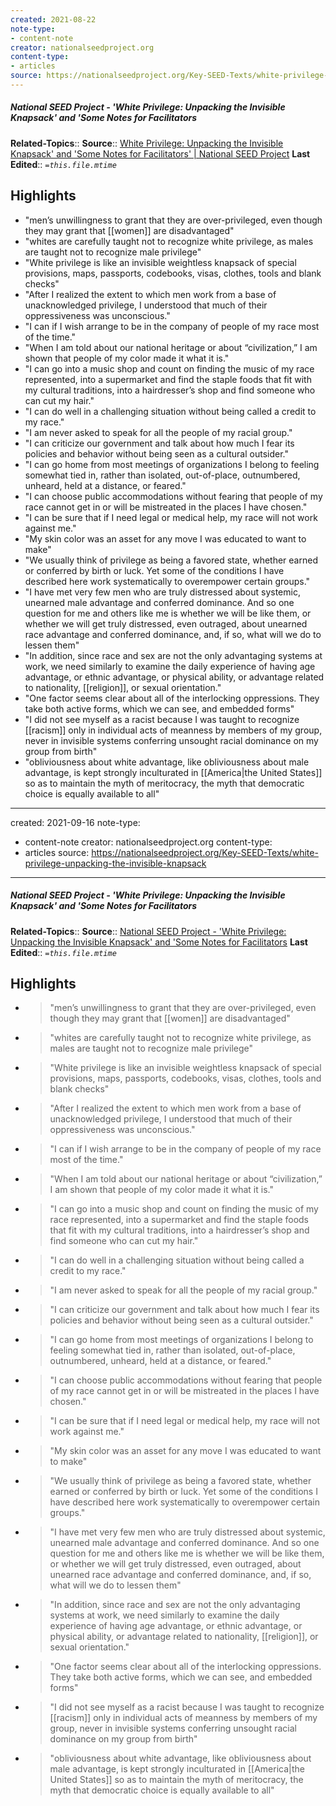 ```yaml
---
created: 2021-08-22
note-type:
- content-note
creator: nationalseedproject.org
content-type: 
- articles
source: https://nationalseedproject.org/Key-SEED-Texts/white-privilege-unpacking-the-invisible-knapsack
---
```

##### National SEED Project - 'White Privilege: Unpacking the Invisible Knapsack' and 'Some Notes for Facilitators
**Related-Topics**:: 
**Source**:: [White Privilege: Unpacking the Invisible Knapsack' and 'Some Notes for Facilitators' | National SEED Project](https://nationalseedproject.org/Key-SEED-Texts/white-privilege-unpacking-the-invisible-knapsack)
**Last Edited**:: *`=this.file.mtime`*

## Highlights
- "men’s unwillingness to grant that they are over-privileged, even though they may grant that [[women]] are disadvantaged" 
- "whites are carefully taught not to recognize white privilege, as males are taught not to recognize male privilege" 
- "White privilege is like an invisible weightless knapsack of special provisions, maps, passports, codebooks, visas, clothes, tools and blank checks" 
- "After I realized the extent to which men work from a base of unacknowledged privilege, I understood that much of their oppressiveness was unconscious." 
- "I can if I wish arrange to be in the company of people of my race most of the time." 
- "When I am told about our national heritage or about “civilization,” I am shown that people of my color made it what it is." 
- "I can go into a music shop and count on finding the music of my race represented, into a supermarket and find the staple foods that fit with my cultural traditions, into a hairdresser’s shop and find someone who can cut my hair." 
- "I can do well in a challenging situation without being called a credit to my race." 
- "I am never asked to speak for all the people of my racial group." 
- "I can criticize our government and talk about how much I fear its policies and behavior without being seen as a cultural outsider." 
- "I can go home from most meetings of organizations I belong to feeling somewhat tied in, rather than isolated, out-of-place, outnumbered, unheard, held at a distance, or feared." 
- "I can choose public accommodations without fearing that people of my race cannot get in or will be mistreated in the places I have chosen." 
- "I can be sure that if I need legal or medical help, my race will not work against me." 
- "My skin color was an asset for any move I was educated to want to make" 
- "We usually think of privilege as being a favored state, whether earned or conferred by birth or luck. Yet some of the conditions I have described here work systematically to overempower certain groups." 
- "I have met very few men who are truly distressed about systemic, unearned male advantage and conferred dominance. And so one question for me and others like me is whether we will be like them, or whether we will get truly distressed, even outraged, about unearned race advantage and conferred dominance, and, if so, what will we do to lessen them" 
- "In addition, since race and sex are not the only advantaging systems at work, we need similarly to examine the daily experience of having age advantage, or ethnic advantage, or physical ability, or advantage related to nationality, [[religion]], or sexual orientation." 
- "One factor seems clear about all of the interlocking oppressions. They take both active forms, which we can see, and embedded forms" 
- "I did not see myself as a racist because I was taught to recognize [[racism]] only in individual acts of meanness by members of my group, never in invisible systems conferring unsought racial dominance on my group from birth" 
- "obliviousness about white advantage, like obliviousness about male advantage, is kept strongly inculturated in [[America|the United States]] so as to maintain the myth of meritocracy, the myth that democratic choice is equally available to all" 
---
created: 2021-09-16
note-type:
- content-note
creator: nationalseedproject.org
content-type: 
- articles
source: https://nationalseedproject.org/Key-SEED-Texts/white-privilege-unpacking-the-invisible-knapsack
---
##### National SEED Project - 'White Privilege: Unpacking the Invisible Knapsack' and 'Some Notes for Facilitators
**Related-Topics**:: 
**Source**:: [National SEED Project - 'White Privilege: Unpacking the Invisible Knapsack' and 'Some Notes for Facilitators](https://nationalseedproject.org/Key-SEED-Texts/white-privilege-unpacking-the-invisible-knapsack)
**Last Edited**:: *`=this.file.mtime`*

## Highlights
- > "men’s unwillingness to grant that they are over-privileged, even though they may grant that [[women]] are disadvantaged" 
- > "whites are carefully taught not to recognize white privilege, as males are taught not to recognize male privilege" 
- > "White privilege is like an invisible weightless knapsack of special provisions, maps, passports, codebooks, visas, clothes, tools and blank checks" 
- > "After I realized the extent to which men work from a base of unacknowledged privilege, I understood that much of their oppressiveness was unconscious." 
- > "I can if I wish arrange to be in the company of people of my race most of the time." 
- > "When I am told about our national heritage or about “civilization,” I am shown that people of my color made it what it is." 
- > "I can go into a music shop and count on finding the music of my race represented, into a supermarket and find the staple foods that fit with my cultural traditions, into a hairdresser’s shop and find someone who can cut my hair." 
- > "I can do well in a challenging situation without being called a credit to my race." 
- > "I am never asked to speak for all the people of my racial group." 
- > "I can criticize our government and talk about how much I fear its policies and behavior without being seen as a cultural outsider." 
- > "I can go home from most meetings of organizations I belong to feeling somewhat tied in, rather than isolated, out-of-place, outnumbered, unheard, held at a distance, or feared." 
- > "I can choose public accommodations without fearing that people of my race cannot get in or will be mistreated in the places I have chosen." 
- > "I can be sure that if I need legal or medical help, my race will not work against me." 
- > "My skin color was an asset for any move I was educated to want to make" 
- > "We usually think of privilege as being a favored state, whether earned or conferred by birth or luck. Yet some of the conditions I have described here work systematically to overempower certain groups." 
- > "I have met very few men who are truly distressed about systemic, unearned male advantage and conferred dominance. And so one question for me and others like me is whether we will be like them, or whether we will get truly distressed, even outraged, about unearned race advantage and conferred dominance, and, if so, what will we do to lessen them" 
- > "In addition, since race and sex are not the only advantaging systems at work, we need similarly to examine the daily experience of having age advantage, or ethnic advantage, or physical ability, or advantage related to nationality, [[religion]], or sexual orientation." 
- > "One factor seems clear about all of the interlocking oppressions. They take both active forms, which we can see, and embedded forms" 
- > "I did not see myself as a racist because I was taught to recognize [[racism]] only in individual acts of meanness by members of my group, never in invisible systems conferring unsought racial dominance on my group from birth" 
- > "obliviousness about white advantage, like obliviousness about male advantage, is kept strongly inculturated in [[America|the United States]] so as to maintain the myth of meritocracy, the myth that democratic choice is equally available to all" 

